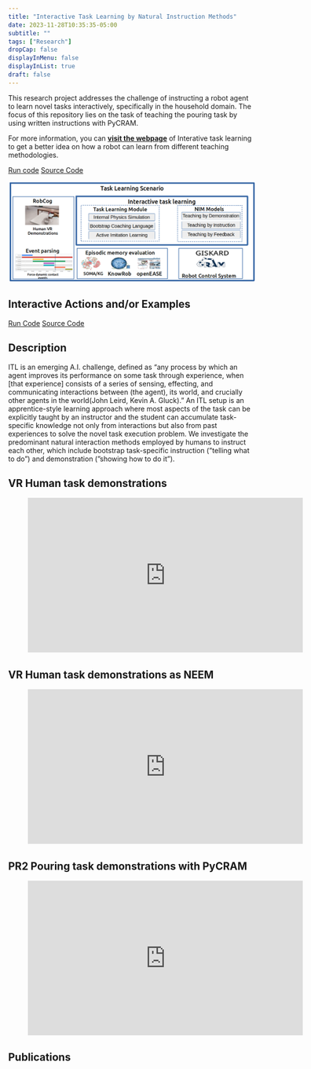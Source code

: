 ```yaml
---
title: "Interactive Task Learning by Natural Instruction Methods"
date: 2023-11-28T10:35:35-05:00
subtitle: ""
tags: ["Research"]
dropCap: false
displayInMenu: false
displayInList: true
draft: false
---
```



This research project addresses the challenge of instructing a robot agent to learn novel tasks interactively, specifically in the household domain. The focus of this repository lies on the task of teaching the pouring task by using written instructions with PyCRAM.

For more information, you can
<a class="btn btn-success" target="_blank" href="https://ease-crc.github.io/itl/"><b>visit the webpage</b></a>  of Interative task learning to get a better idea on how a robot can learn from different teaching methodologies.

<div class="hidde-after-preview">
<a class="btn btn-primary" target="_blank" href="https://binder.intel4coro.de/v2/gh/AbhijitVyas/pycram.git/binder?urlpath=lab%2Ftree%2Fexamples%2Fboostrapping_instructions.ipynb">Run code</a>
<a class="btn btn-success" target="_blank" href="https://github.com/AbhijitVyas/pycram/tree/binder">Source Code</a>
</div>

<!--more-->

![](ITL_framework.png)

 
Interactive Actions and/or Examples
---

<div>
<a class="btn btn-primary" target="_blank" href="">Run Code</a>
<a class="btn btn-success" target="_blank" href="https://github.com/knowrob/knowrob">Source Code</a>
</div>
 

Description
---

ITL is an emerging A.I. challenge, defined as “any process by which an agent improves its performance on
some task through experience, when [that experience] consists of a series of sensing, effecting, and communicating interactions between (the agent), its world, and crucially other agents in the world(John Leird, Kevin A. Gluck).” An ITL setup is an apprentice-style learning approach where most aspects of the task can be explicitly taught by an instructor and the student can accumulate task-specific knowledge not only from interactions but also from past experiences to solve the novel task execution problem. We investigate the predominant natural interaction methods employed by humans to instruct each other, which include bootstrap task-specific instruction (”telling what to do”) and demonstration (”showing how to do it”).

VR Human task demonstrations
---

<figure class="video_container">
  <iframe width="560" height="315" src="https://www.youtube.com/embed/Mp1-zXbcQ30?si=pYNNbpc6skGSYK_G" title="YouTube video player" frameborder="0" allow="accelerometer; autoplay; clipboard-write; encrypted-media; gyroscope; picture-in-picture; web-share" allowfullscreen></iframe>
</figure>

VR Human task demonstrations as NEEM
---

<figure class="video_container">
  <iframe width="560" height="315" src="https://www.youtube.com/embed/GN5zkOYKxbY?si=UJi-87eeLVEfATo8" title="YouTube video player" frameborder="0" allow="accelerometer; autoplay; clipboard-write; encrypted-media; gyroscope; picture-in-picture; web-share" allowfullscreen></iframe>
</figure>

PR2 Pouring task demonstrations with PyCRAM
---
<figure class="video_container">
	<iframe width="560" height="315" src="https://www.youtube.com/embed/ofqdy3h2i24?si=Dm4L7n4x11zZxzTs" title="YouTube video player" frameborder="0" allow="accelerometer; autoplay; clipboard-write; encrypted-media; gyroscope; picture-in-picture; web-share" allowfullscreen></iframe>
</figure>

Publications
---

